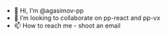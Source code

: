 - 👋 Hi, I’m @agasimov-pp
- 💞️ I’m looking to collaborate on pp-react and pp-vx
- 📫 How to reach me - shoot an email

<!---
agasimov-pp/agasimov-pp is a ✨ special ✨ repository because its `README.md` (this file) appears on your GitHub profile.
You can click the Preview link to take a look at your changes.
--->
